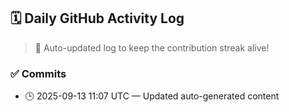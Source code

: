 ## 🗓️ Daily GitHub Activity Log

> 🤖 Auto-updated log to keep the contribution streak alive!

### ✅ Commits

- 🕒 2025-09-13 11:07 UTC — Updated auto-generated content

